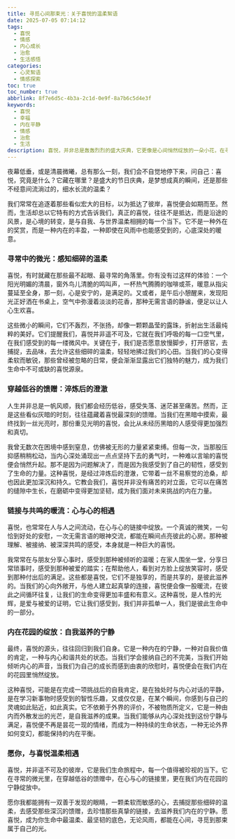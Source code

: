 ```yaml
---
title: 寻觅心间那束光：关于喜悦的温柔絮语
date: 2025-07-05 07:14:12
tags:
  - 喜悦
  - 情感
  - 内心成长
  - 治愈
  - 生活感悟
categories:
  - 心灵絮语
  - 情感探索
toc: true
toc_number: true
abbrlink: 8f7e6d5c-4b3a-2c1d-0e9f-8a7b6c5d4e3f
keywords:
  - 喜悦
  - 幸福
  - 内在平静
  - 情感
  - 治愈
  - 生活
description: 喜悦，并非总是轰轰烈烈的盛大庆典，它更像是心间悄然绽放的一朵小花，在寻常日子里散发着微光。这篇文章将带你一同探索，如何在生活的细微之处捕捉喜悦，如何在低谷中发现它的馈赠，以及如何让这份内在的暖流，成为我们生命中最坚韧的底色。
---
```


夜幕低垂，或是清晨微曦，总有那么一刻，我们会不自觉地停下来，问自己：喜悦，究竟是什么？它藏在哪里？是盛大的节日庆典，是梦想成真的瞬间，还是那些不经意间流淌过的，细水长流的温柔？

我们常常在追逐着那些看似宏大的目标，以为抵达了彼岸，喜悦便会如期而至。然而，生活却总以它特有的方式告诉我们，真正的喜悦，往往不是抵达，而是沿途的风景，是心境的转变，是与自我、与世界温柔相拥的每一个当下。它不是一种外在的奖赏，而是一种内在的丰盈，一种即使在风雨中也能感受到的，心底深处的暖意。

### 寻常中的微光：感知细碎的温柔

喜悦，有时就藏在那些最不起眼、最寻常的角落里。你有没有过这样的体验：一个阳光明媚的清晨，窗外鸟儿清脆的鸣叫声，一杯热气腾腾的咖啡或茶，暖意从指尖蔓延至全身，那一刻，心是安宁的，是满足的。又或者，是午后小憩醒来，发现阳光正好洒在书桌上，空气中弥漫着淡淡的花香，那种无需言语的静谧，便足以让人心生欢喜。

这些微小的瞬间，它们不轰烈，不张扬，却像一颗颗晶莹的露珠，折射出生活最纯粹的美好。它们提醒我们，喜悦并非遥不可及，它就在我们呼吸的每一口空气里，在我们感受到的每一缕微风中。关键在于，我们是否愿意放慢脚步，打开感官，去捕捉，去品味，去允许这些细碎的温柔，轻轻地拂过我们的心田。当我们的心变得柔软而敏锐，那些曾经被忽略的日常，便会渐渐显露出它们独特的魅力，成为我们生命中不可或缺的喜悦源泉。

### 穿越低谷的馈赠：淬炼后的澄澈

人生并非总是一帆风顺，我们都会经历低谷，感受失落、迷茫甚至痛苦。然而，正是这些看似灰暗的时刻，往往蕴藏着喜悦最深刻的馈赠。当我们在黑暗中摸索，最终找到一丝光亮时，那份重见光明的喜悦，会比从未经历黑暗的人感受得更加强烈和真切。

我曾无数次在困境中感到窒息，仿佛被无形的力量紧紧束缚。但每一次，当那股压抑感稍稍松动，当内心深处涌现出一点点坚持下去的勇气时，一种难以言喻的喜悦便会悄然升起。那不是因为问题解决了，而是因为我感受到了自己的韧性，感受到了生命的力量。这种喜悦，是经过淬炼后的澄澈，它带着一丝不易察觉的沧桑，却也因此更加深沉和持久。它教会我们，喜悦并非没有痛苦的对立面，它可以在痛苦的缝隙中生长，在磨砺中变得更加坚韧，成为我们面对未来挑战的内在力量。

### 链接与共鸣的暖流：心与心的相遇

喜悦，也常常在人与人之间流动，在心与心的链接中绽放。一个真诚的微笑，一句恰到好处的安慰，一次无需言语的眼神交流，都能在瞬间点亮彼此的心房。那种被理解、被接纳、被深深共鸣的感受，本身就是一种巨大的喜悦。

我常常在与朋友分享心事时，感受到那种被倾听的温暖；在家人围坐一堂，分享日常琐事时，感受到那种被爱的踏实；在帮助他人，看到对方脸上绽放笑容时，感受到那种付出后的满足。这些都是喜悦，它们不是独享的，而是共享的，是彼此滋养的。当我们的心向外敞开，与他人建立起真挚的连接，喜悦便会像一股暖流，在彼此之间循环往复，让我们的生命变得更加丰盛和有意义。这种喜悦，是人性的光辉，是爱与被爱的证明，它让我们感受到，我们并非孤单一人，我们是彼此生命中的一部分。

### 内在花园的绽放：自我滋养的宁静

最终，喜悦的源头，往往回归到我们自身。它是一种内在的宁静，一种对自我价值的肯定，一种与内心和谐共处的状态。当我们学会接纳自己的不完美，当我们开始倾听内心的声音，当我们为自己的成长而感到由衷的欣慰时，喜悦便会在我们内在的花园里悄然绽放。

这种喜悦，可能是在完成一项挑战后的自我肯定，是在独处时与内心对话的平静，是在学习新事物时感受到的智性乐趣，又或仅仅是，在某个瞬间，你感到与自己的灵魂如此贴近，如此真实。它不依赖于外界的评价，不被物质所定义，它是一种由内而外散发出的光芒，是自我滋养的成果。当我们能够从内心深处找到这份宁静与满足，喜悦便不再是昙花一现的情绪，而成为一种持续的生命状态，一种无论外界如何变幻，都能保持的内在平衡。

### 愿你，与喜悦温柔相遇

喜悦，并非遥不可及的彼岸，它是我们生命旅程中，每一个值得被珍视的当下。它在寻常的微光里，在穿越低谷的馈赠中，在心与心的链接里，更在我们内在花园的宁静绽放中。

愿你我都能拥有一双善于发现的眼睛，一颗柔软而敏感的心，去捕捉那些细碎的温柔，去感受那些深沉的馈赠，去珍惜那些真挚的链接，去滋养我们内在的宁静。愿喜悦，成为你生命中最温柔、最坚韧的底色，无论风雨，都能在心间，寻觅到那束属于自己的光。